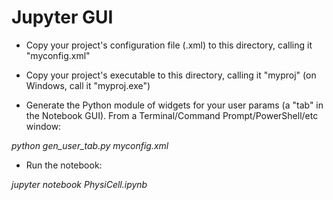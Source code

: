 # Jupyter GUI

- Copy your project's configuration file (.xml) to this directory, calling it "myconfig.xml"
- Copy your project's executable to this directory, calling it "myproj" (on Windows, call it "myproj.exe")

- Generate the Python module of widgets for your user params (a "tab" in the Notebook GUI). From a Terminal/Command Prompt/PowerShell/etc window:

<i>python gen_user_tab.py myconfig.xml</i>

- Run the notebook:

<i>jupyter notebook PhysiCell.ipynb</i>


